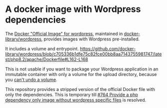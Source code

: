 # A docker image with Wordpress dependencies
The [Docker "Official Image" for wordpress](https://hub.docker.com/_/wordpress/), maintained in [docker-library/wordpress](https://github.com/docker-library/wordpress), provides images with Wordpress pre-installed.

It includes a volume and entrypoint.
https://github.com/docker-library/wordpress/blob/c705336b1dfe75c82fce00bb8aa7143755981747/latest/php8.2/apache/Dockerfile#L162-L168

This is not usable if you want to package your Wordpress application in an immutable container with only a volume for the upload directory, because you [can't undo a volume](https://stackoverflow.com/questions/44020785/remove-a-volume-in-a-dockerfile).

This repository provides a stripped version of the official Docker file with only the dependencies.
This is temporary till [#764 Provide a php dependency only image without wordpress specific files](https://github.com/docker-library/wordpress/issues/764) is resolved.